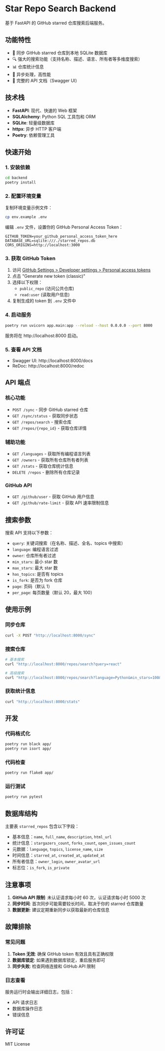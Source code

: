 # Star Repo Search Backend

基于 FastAPI 的 GitHub starred 仓库搜索后端服务。

## 功能特性

- 🔄 同步 GitHub starred 仓库到本地 SQLite 数据库
- 🔍 强大的搜索功能（支持名称、描述、语言、所有者等多维度搜索）
- 📊 仓库统计信息
- 🚀 异步处理，高性能
- 📝 完整的 API 文档（Swagger UI）

## 技术栈

- **FastAPI**: 现代、快速的 Web 框架
- **SQLAlchemy**: Python SQL 工具包和 ORM
- **SQLite**: 轻量级数据库
- **httpx**: 异步 HTTP 客户端
- **Poetry**: 依赖管理工具

## 快速开始

### 1. 安装依赖

```bash
cd backend
poetry install
```

### 2. 配置环境变量

复制环境变量示例文件：
```bash
cp env.example .env
```

编辑 `.env` 文件，设置你的 GitHub Personal Access Token：
```
GITHUB_TOKEN=your_github_personal_access_token_here
DATABASE_URL=sqlite:///./starred_repos.db
CORS_ORIGINS=http://localhost:3000
```

### 3. 获取 GitHub Token

1. 访问 [GitHub Settings > Developer settings > Personal access tokens](https://github.com/settings/tokens)
2. 点击 "Generate new token (classic)"
3. 选择以下权限：
   - `public_repo` (访问公共仓库)
   - `read:user` (读取用户信息)
4. 复制生成的 token 到 `.env` 文件中

### 4. 启动服务

```bash
poetry run uvicorn app.main:app --reload --host 0.0.0.0 --port 8000
```

服务将在 http://localhost:8000 启动。

### 5. 查看 API 文档

- Swagger UI: http://localhost:8000/docs
- ReDoc: http://localhost:8000/redoc

## API 端点

### 核心功能

- `POST /sync` - 同步 GitHub starred 仓库
- `GET /sync/status` - 获取同步状态
- `GET /repos/search` - 搜索仓库
- `GET /repos/{repo_id}` - 获取仓库详情

### 辅助功能

- `GET /languages` - 获取所有编程语言列表
- `GET /owners` - 获取所有仓库所有者列表
- `GET /stats` - 获取仓库统计信息
- `DELETE /repos` - 删除所有仓库记录

### GitHub API

- `GET /github/user` - 获取 GitHub 用户信息
- `GET /github/rate-limit` - 获取 API 速率限制信息

## 搜索参数

搜索 API 支持以下参数：

- `query`: 关键词搜索（在名称、描述、全名、topics 中搜索）
- `language`: 编程语言过滤
- `owner`: 仓库所有者过滤
- `min_stars`: 最小 star 数
- `max_stars`: 最大 star 数
- `has_topics`: 是否有 topics
- `is_fork`: 是否为 fork 仓库
- `page`: 页码（默认 1）
- `per_page`: 每页数量（默认 20，最大 100）

## 使用示例

### 同步仓库

```bash
curl -X POST "http://localhost:8000/sync"
```

### 搜索仓库

```bash
# 基本搜索
curl "http://localhost:8000/repos/search?query=react"

# 高级搜索
curl "http://localhost:8000/repos/search?language=Python&min_stars=100&page=1&per_page=10"
```

### 获取统计信息

```bash
curl "http://localhost:8000/stats"
```

## 开发

### 代码格式化

```bash
poetry run black app/
poetry run isort app/
```

### 代码检查

```bash
poetry run flake8 app/
```

### 运行测试

```bash
poetry run pytest
```

## 数据库结构

主要表 `starred_repos` 包含以下字段：

- 基本信息：`name`, `full_name`, `description`, `html_url`
- 统计信息：`stargazers_count`, `forks_count`, `open_issues_count`
- 元数据：`language`, `topics`, `license_name`, `size`
- 时间信息：`starred_at`, `created_at`, `updated_at`
- 所有者信息：`owner_login`, `owner_avatar_url`
- 标志位：`is_fork`, `is_private`

## 注意事项

1. **GitHub API 限制**: 未认证请求每小时 60 次，认证请求每小时 5000 次
2. **同步时间**: 首次同步可能需要较长时间，取决于你的 starred 仓库数量
3. **数据更新**: 建议定期重新同步以获取最新的仓库信息

## 故障排除

### 常见问题

1. **Token 无效**: 确保 GitHub token 有效且具有正确权限
2. **数据库锁定**: 如果遇到数据库锁定，重启服务即可
3. **同步失败**: 检查网络连接和 GitHub API 限制

### 日志查看

服务运行时会输出详细日志，包括：
- API 请求日志
- 数据库操作日志
- 错误信息

## 许可证

MIT License 